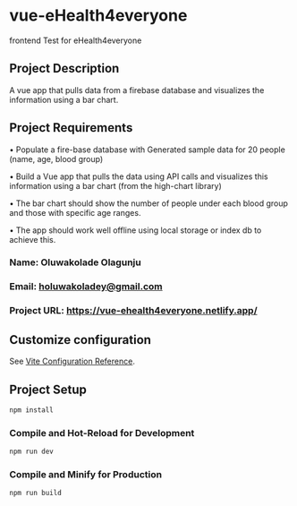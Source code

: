 # vue-eHealth4everyone
frontend Test for eHealth4everyone
## Project Description
A vue app that pulls data from a firebase database and visualizes the information using a bar chart.

## Project Requirements
•	Populate a fire-base database with Generated sample data for 20 people (name, age, blood group)

•	Build a Vue app that pulls the data using API calls and visualizes this information using a bar chart (from the high-chart library)

•	The bar chart should show the number of people under each blood group and those with specific age ranges.

•	The app should work well offline using local storage or index db to achieve this.

### Name: Oluwakolade Olagunju
### Email: holuwakoladey@gmail.com

### Project URL: https://vue-ehealth4everyone.netlify.app/

## Customize configuration

See [Vite Configuration Reference](https://vitejs.dev/config/).

## Project Setup

```sh
npm install
```

### Compile and Hot-Reload for Development

```sh
npm run dev
```

### Compile and Minify for Production

```sh
npm run build
```
